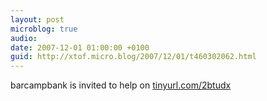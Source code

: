 ```yaml
---
layout: post
microblog: true
audio: 
date: 2007-12-01 01:00:00 +0100
guid: http://xtof.micro.blog/2007/12/01/t460302062.html
---
```

barcampbank is invited to help on [tinyurl.com/2btudx](http://tinyurl.com/2btudx)
